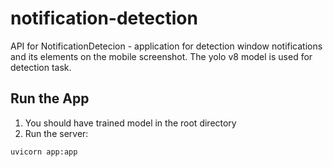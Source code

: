 # notification-detection

API for NotificationDetecion - application for detection window notifications and its elements on the mobile screenshot. The yolo v8 model is used for detection task.

## Run the App

1. You should have trained model in the root directory
2. Run the server:
```
uvicorn app:app
```